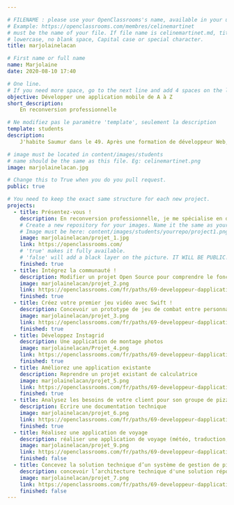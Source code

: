 ```yaml
---

# FILENAME : please use your OpenClassrooms's name, available in your url.
# Example: https://openclassrooms.com/membres/celinemartinet
# must be the name of your file. If file name is celinemartinet.md, title is celinemartinet.
# lowercase, no blank space, Capital case or special character.
title: marjolainelacan

# First name or full name
name: Marjolaine
date: 2020-08-10 17:40

# One line.
# If you need more space, go to the next line and add 4 spaces on the left, as in 'description'.
objective: Développer une application mobile de A à Z
short_description: 
    En reconversion professionnelle

# Ne modifiez pas le paramètre 'template', seulement la description
template: students
description: 
    J'habite Saumur dans le 49. Après une formation de développeur Web, je me lance dans le développement mobile.

# image must be located in content/images/students
# name should be the same as this file. Eg: celinemartinet.png
image: marjolainelacan.jpg

# Change this to True when you do you pull request.
public: true

# You need to keep the exact same structure for each new project.
projects:
  - title: Présentez-vous !
    description: En reconversion professionnelle, je me spécialise en développement mobile
    # Create a new repository for your images. Name it the same as your nickname and profile picture.
    # Image must be here: content/images/students/yourrepo/project1.png
    image: marjolainelacan/projet_1.jpg
    link: https://openclassrooms.com/
    # 'true' makes it fully available.
    # 'false' will add a black layer on the picture. IT WILL BE PUBLIC!
    finished: true
  - title: Intégrez la communauté !
    description: Modifier un projet Open Source pour comprendre le fonctionnement de Git, Github et pull requests
    image: marjolainelacan/projet_2.png
    link: https://openclassrooms.com/fr/paths/69-developpeur-dapplication-ios
    finished: true
  - title: Créez votre premier jeu vidéo avec Swift !
    description: Concevoir un prototype de jeu de combat entre personnages avec Swift
    image: marjolainelacan/projet_3.png
    link: https://openclassrooms.com/fr/paths/69-developpeur-dapplication-ios
    finished: true
  - title: Développez Instagrid
    description: Une application de montage photos
    image: marjolainelacan/Projet_4.png
    link: https://openclassrooms.com/fr/paths/69-developpeur-dapplication-ios
    finished: true
  - title: Améliorez une application existante
    description: Reprendre un projet existant de calculatrice
    image: marjolainelacan/projet_5.png
    link: https://openclassrooms.com/fr/paths/69-developpeur-dapplication-ios
    finished: true
  - title: Analysez les besoins de votre client pour son groupe de pizzerias
    description: Ecrire une documentation technique
    image: marjolainelacan/projet_6.png
    link: https://openclassrooms.com/fr/paths/69-developpeur-dapplication-ios
    finished: true
  - title: Réalisez une application de voyage
    description: réaliser une application de voyage (météo, traduction, taux de change)
    image: marjolainelacan/projet_9.png
    link: https://openclassrooms.com/fr/paths/69-developpeur-dapplication-ios
    finished: false
  - title: Concevez la solution technique d’un système de gestion de pizzeria
    description: concevoir l’architecture technique d'une solution répondant aux besoins du client
    image: marjolainelacan/projet_7.png
    link: https://openclassrooms.com/fr/paths/69-developpeur-dapplication-ios
    finished: false
---
```

